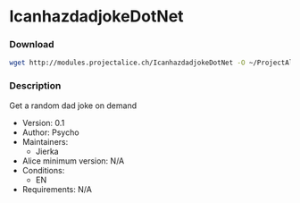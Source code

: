 # IcanhazdadjokeDotNet

### Download
```bash
wget http://modules.projectalice.ch/IcanhazdadjokeDotNet -O ~/ProjectAlice/system/moduleInstallTickets/IcanhazdadjokeDotNet.install
```

### Description
Get a random dad joke on demand

- Version: 0.1
- Author: Psycho
- Maintainers:
  - Jierka
- Alice minimum version: N/A
- Conditions:
  - EN
- Requirements: N/A
